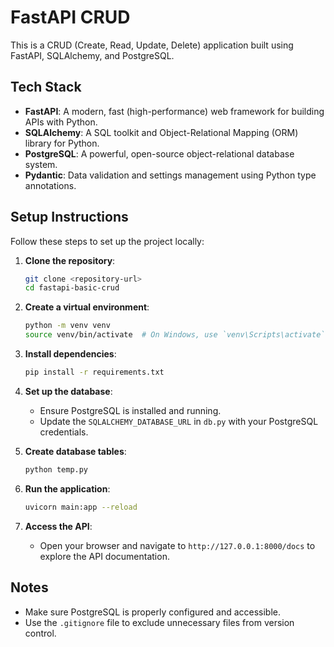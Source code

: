 # FastAPI CRUD

This is a CRUD (Create, Read, Update, Delete) application built using FastAPI, SQLAlchemy, and PostgreSQL.

## Tech Stack

- **FastAPI**: A modern, fast (high-performance) web framework for building APIs with Python.
- **SQLAlchemy**: A SQL toolkit and Object-Relational Mapping (ORM) library for Python.
- **PostgreSQL**: A powerful, open-source object-relational database system.
- **Pydantic**: Data validation and settings management using Python type annotations.

## Setup Instructions

Follow these steps to set up the project locally:

1. **Clone the repository**:
   ```bash
   git clone <repository-url>
   cd fastapi-basic-crud
   ```

2. **Create a virtual environment**:
   ```bash
   python -m venv venv
   source venv/bin/activate  # On Windows, use `venv\Scripts\activate`
   ```

3. **Install dependencies**:
   ```bash
   pip install -r requirements.txt
   ```

4. **Set up the database**:
   - Ensure PostgreSQL is installed and running.
   - Update the `SQLALCHEMY_DATABASE_URL` in `db.py` with your PostgreSQL credentials.

5. **Create database tables**:
   ```bash
   python temp.py
   ```

6. **Run the application**:
   ```bash
   uvicorn main:app --reload
   ```

7. **Access the API**:
   - Open your browser and navigate to `http://127.0.0.1:8000/docs` to explore the API documentation.

## Notes

- Make sure PostgreSQL is properly configured and accessible.
- Use the `.gitignore` file to exclude unnecessary files from version control.




